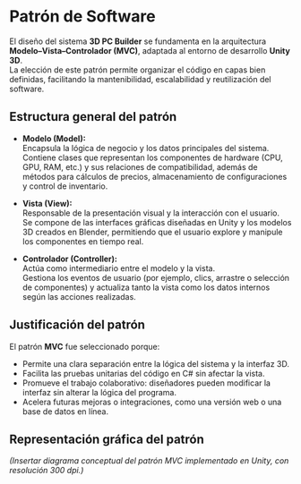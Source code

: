 # Patrón de Software

El diseño del sistema **3D PC Builder** se fundamenta en la arquitectura **Modelo–Vista–Controlador (MVC)**, adaptada al entorno de desarrollo **Unity 3D**.  
La elección de este patrón permite organizar el código en capas bien definidas, facilitando la mantenibilidad, escalabilidad y reutilización del software.

## Estructura general del patrón

- **Modelo (Model):**  
  Encapsula la lógica de negocio y los datos principales del sistema.  
  Contiene clases que representan los componentes de hardware (CPU, GPU, RAM, etc.) y sus relaciones de compatibilidad, además de métodos para cálculos de precios, almacenamiento de configuraciones y control de inventario.

- **Vista (View):**  
  Responsable de la presentación visual y la interacción con el usuario.  
  Se compone de las interfaces gráficas diseñadas en Unity y los modelos 3D creados en Blender, permitiendo que el usuario explore y manipule los componentes en tiempo real.

- **Controlador (Controller):**  
  Actúa como intermediario entre el modelo y la vista.  
  Gestiona los eventos de usuario (por ejemplo, clics, arrastre o selección de componentes) y actualiza tanto la vista como los datos internos según las acciones realizadas.

## Justificación del patrón

El patrón **MVC** fue seleccionado porque:
- Permite una clara separación entre la lógica del sistema y la interfaz 3D.  
- Facilita las pruebas unitarias del código en C# sin afectar la vista.  
- Promueve el trabajo colaborativo: diseñadores pueden modificar la interfaz sin alterar la lógica del programa.  
- Acelera futuras mejoras o integraciones, como una versión web o una base de datos en línea.

## Representación gráfica del patrón

*(Insertar diagrama conceptual del patrón MVC implementado en Unity, con resolución 300 dpi.)*
